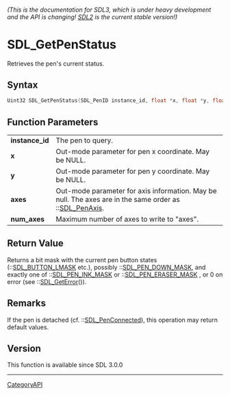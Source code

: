 ###### (This is the documentation for SDL3, which is under heavy development and the API is changing! [SDL2](https://wiki.libsdl.org/SDL2/) is the current stable version!)
# SDL_GetPenStatus

Retrieves the pen's current status.

## Syntax

```c
Uint32 SDL_GetPenStatus(SDL_PenID instance_id, float *x, float *y, float *axes, size_t num_axes);

```

## Function Parameters

|                     |                                                                                                                       |
| ------------------- | --------------------------------------------------------------------------------------------------------------------- |
| **instance_id**     | The pen to query.                                                                                                     |
| **x**               | Out-mode parameter for pen x coordinate. May be NULL.                                                                 |
| **y**               | Out-mode parameter for pen y coordinate. May be NULL.                                                                 |
| **axes**            | Out-mode parameter for axis information. May be null. The axes are in the same order as ::[SDL_PenAxis](SDL_PenAxis). |
| **num_axes**        | Maximum number of axes to write to "axes".                                                                            |

## Return Value

Returns a bit mask with the current pen button states
(::[SDL_BUTTON_LMASK](SDL_BUTTON_LMASK) etc.), possibly
::[SDL_PEN_DOWN_MASK](SDL_PEN_DOWN_MASK), and exactly one of
::[SDL_PEN_INK_MASK](SDL_PEN_INK_MASK) or
::[SDL_PEN_ERASER_MASK](SDL_PEN_ERASER_MASK) , or 0 on error (see
::[SDL_GetError](SDL_GetError)()).

## Remarks

If the pen is detached (cf. ::[SDL_PenConnected](SDL_PenConnected)), this
operation may return default values.

## Version

This function is available since SDL 3.0.0

----
[CategoryAPI](CategoryAPI)

